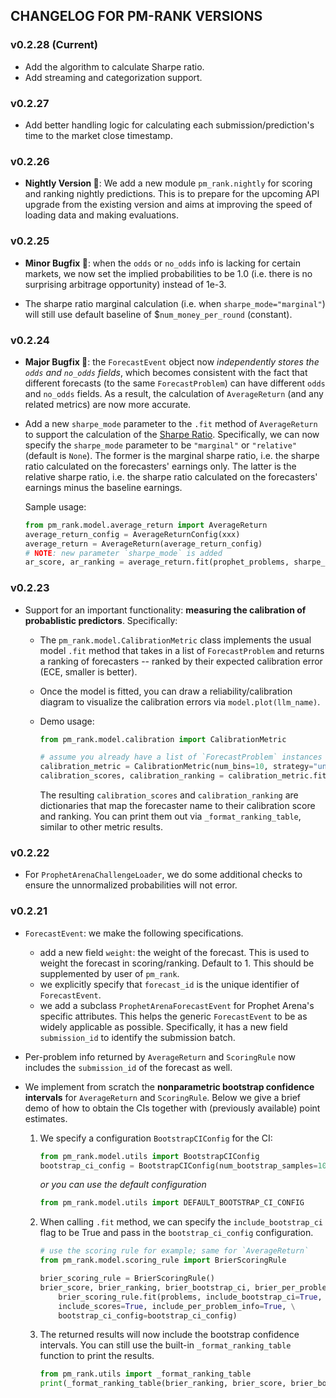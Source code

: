 ## CHANGELOG FOR PM-RANK VERSIONS

### v0.2.28 (Current)

- Add the algorithm to calculate Sharpe ratio.
- Add streaming and categorization support.

### v0.2.27

- Add better handling logic for calculating each submission/prediction's time to the market close timestamp.

### v0.2.26

- **Nightly Version 🚀**: We add a new module `pm_rank.nightly` for scoring and ranking nightly predictions. This is to prepare for the upcoming API upgrade from the existing version and aims at improving the speed of loading data and making evaluations.

### v0.2.25

- **Minor Bugfix 🐛**: when the `odds` or `no_odds` info is lacking for certain markets, we now set the implied probabilities to be 1.0 (i.e. there is no surprising arbitrage opportunity) instead of 1e-3.

- The sharpe ratio marginal calculation (i.e. when `sharpe_mode="marginal"`) will still use default baseline of $`num_money_per_round` (constant).

### v0.2.24

- **Major Bugfix 🐛**: the `ForecastEvent` object now _independently stores the `odds` and `no_odds` fields_, which becomes consistent with the fact that different forecasts (to the same `ForecastProblem`) can have different `odds` and `no_odds` fields. As a result, the calculation of `AverageReturn` (and any related metrics) are now more accurate.

- Add a new `sharpe_mode` parameter to the `.fit` method of `AverageReturn` to support the calculation of the [Sharpe Ratio](https://en.wikipedia.org/wiki/Sharpe_ratio). Specifically, we can now specify the `sharpe_mode` parameter to be `"marginal"` or `"relative"` (default is `None`). The former is the marginal sharpe ratio, i.e. the sharpe ratio calculated on the forecasters' earnings only. The latter is the relative sharpe ratio, i.e. the sharpe ratio calculated on the forecasters' earnings minus the baseline earnings.

    Sample usage:
    ```python
    from pm_rank.model.average_return import AverageReturn
    average_return_config = AverageReturnConfig(xxx)
    average_return = AverageReturn(average_return_config)
    # NOTE: new parameter `sharpe_mode` is added
    ar_score, ar_ranking = average_return.fit(prophet_problems, sharpe_mode="relative", include_scores=True, include_per_problem_info=False, include_bootstrap_ci=False)
    ```
### v0.2.23

- Support for an important functionality: **measuring the calibration of probablistic predictors**. Specifically:
    - The `pm_rank.model.CalibrationMetric` class implements the usual model `.fit` method that takes in a list of `ForecastProblem` and returns a ranking of forecasters -- ranked by their expected calibration error (ECE, smaller is better).

    - Once the model is fitted, you can draw a reliability/calibration diagram to visualize the calibration errors via `model.plot(llm_name)`.

    - Demo usage:
        ```python
        from pm_rank.model.calibration import CalibrationMetric

        # assume you already have a list of `ForecastProblem` instances in `problems`
        calibration_metric = CalibrationMetric(num_bins=10, strategy="uniform", weight_event=False)
        calibration_scores, calibration_ranking = calibration_metric.fit(problems, include_scores=True)
        ```
        The resulting `calibration_scores` and `calibration_ranking` are dictionaries that map the forecaster name to their calibration score and ranking. You can print them out via `_format_ranking_table`, similar to other metric results.


### v0.2.22

- For `ProphetArenaChallengeLoader`, we do some additional checks to ensure the unnormalized probabilities will not error.

### v0.2.21

- `ForecastEvent`: we make the following specifications.
    - add a new field `weight`: the weight of the forecast. This is used to weight the forecast in scoring/ranking. Default to 1. This should be supplemented by user of `pm_rank`.
    - we explicitly specify that `forecast_id` is the unique identifier of `ForecastEvent`.
    - we add a subclass `ProphetArenaForecastEvent` for Prophet Arena's specific attributes. This helps the generic `ForecastEvent` to be as widely applicable as possible. Specifically, it has a new field `submission_id` to identify the submission batch.

- Per-problem info returned by `AverageReturn` and `ScoringRule` now includes the `submission_id` of the forecast as well.

- We implement from scratch the **nonparametric bootstrap confidence intervals** for `AverageReturn` and `ScoringRule`. Below we give a brief demo of how to obtain the CIs together with (previously available) point estimates.

    1. We specify a configuration `BootstrapCIConfig` for the CI:
        ```python
        from pm_rank.model.utils import BootstrapCIConfig
        bootstrap_ci_config = BootstrapCIConfig(num_bootstrap_samples=1000, bootstrap_ci_level=0.95, random_seed=42, symmetric=True)
        ```
        _or you can use the default configuration_
        ```python
        from pm_rank.model.utils import DEFAULT_BOOTSTRAP_CI_CONFIG
        ```
    
    2. When calling `.fit` method, we can specify the `include_bootstrap_ci` flag to be True and pass in the `bootstrap_ci_config` configuration.
        ```python
        # use the scoring rule for example; same for `AverageReturn`
        from pm_rank.model.scoring_rule import BrierScoringRule

        brier_scoring_rule = BrierScoringRule()
        brier_score, brier_ranking, brier_bootstrap_ci, brier_per_problem_info = \
            brier_scoring_rule.fit(problems, include_bootstrap_ci=True, \
            include_scores=True, include_per_problem_info=True, \
            bootstrap_ci_config=bootstrap_ci_config)
        ```

    3. The returned results will now include the bootstrap confidence intervals. You can still use the built-in `_format_ranking_table` function to print the results.
        ```python
        from pm_rank.utils import _format_ranking_table
        print(_format_ranking_table(brier_ranking, brier_score, brier_bootstrap_ci))
        ```



